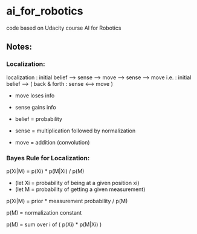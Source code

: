 # ai_for_robotics
code based on Udacity course AI for Robotics

## Notes:

### Localization:
localization : initial belief --> sense --> move --> sense --> move
i.e. : initial belief --> ( back & forth : sense <--> move )

* move loses info
* sense gains info

* belief = probability
* sense = multiplication followed by normalization
* move = addition (convolution)

### Bayes Rule for Localization:
p(Xi|M) = p(Xi) * p(M|Xi) / p(M)
* (let Xi = probability of being at a given position xi)
* (let M = probability of getting a given measurement)

p(Xi|M) = prior * measurement probability / p(M)

p(M) = normalization constant

p(M) = sum over i of ( p(Xi) * p(M|Xi) )